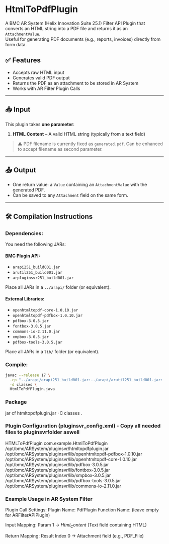 # HtmlToPdfPlugin

A BMC AR System (Helix Innovation Suite 25.1) Filter API Plugin that converts an HTML string into a PDF file and returns it as an `AttachmentValue`.  
Useful for generating PDF documents (e.g., reports, invoices) directly from form data.

## ✅ Features

- Accepts raw HTML input
- Generates valid PDF output
- Returns the PDF as an attachment to be stored in AR System
- Works with AR Filter Plugin Calls

---

## 📥 Input

This plugin takes **one parameter**:

1. **HTML Content** – A valid HTML string (typically from a text field)

> ⚠️ PDF filename is currently fixed as `generated.pdf`. Can be enhanced to accept filename as second parameter.

---

## 📤 Output

- One return value: a `Value` containing an `AttachmentValue` with the generated PDF.
- Can be saved to any `Attachment` field on the same form.

---

## 🛠️ Compilation Instructions

### Dependencies:

You need the following JARs:

#### BMC Plugin API:
- `arapi251_build001.jar`
- `arutil251_build001.jar`
- `arpluginsvr251_build001.jar`

Place all JARs in a `../arapi/` folder (or equivalent).

#### External Libraries:
- `openhtmltopdf-core-1.0.10.jar`
- `openhtmltopdf-pdfbox-1.0.10.jar`
- `pdfbox-3.0.5.jar`
- `fontbox-3.0.5.jar`
- `commons-io-2.11.0.jar`
- `xmpbox-3.0.5.jar`
- `pdfbox-tools-3.0.5.jar`



Place all JARs in a `lib/` folder (or equivalent).

### Compile:

```bash
javac --release 17 \
  -cp "../arapi/arapi251_build001.jar:../arapi/arutil251_build001.jar:../arapi/arpluginsvr251_build001.jar:./lib/commons-io-2.11.0.jar:./lib/fontbox-3.0.5.jar:./lib/openhtmltopdf-core-1.0.10.jar:./lib/openhtmltopdf-pdfbox-1.0.10.jar:./lib/pdfbox-3.0.5.jar:./lib/xmpbox-3.0.5.jar:./lib/pdfbox-tools-3.0.5.jar" \
  -d classes \
  HtmlToPdfPlugin.java
  ```
  
### Package
jar cf htmltopdfplugin.jar -C classes .


### Plugin Configuration (pluginsvr_config.xml) - Copy all needed files to pluginsvrfolder aswell

<plugin>
    <name>HTMLToPdfPlugin</name>
    <classname>com.example.HtmlToPdfPlugin</classname>
    <!-- This plugin -->
    <pathelement type="location">/opt/bmc/ARSystem/pluginsvr/htmltopdfplugin.jar</pathelement>
    <!-- HTML till PDF -->
    <pathelement type="location">/opt/bmc/ARSystem/pluginsvr/lib/openhtmltopdf-pdfbox-1.0.10.jar</pathelement>
    <pathelement type="location">/opt/bmc/ARSystem/pluginsvr/lib/openhtmltopdf-core-1.0.10.jar</pathelement>
    <!-- PDFBox and Deps -->
    <pathelement type="location">/opt/bmc/ARSystem/pluginsvr/lib/pdfbox-3.0.5.jar</pathelement>
    <pathelement type="location">/opt/bmc/ARSystem/pluginsvr/lib/fontbox-3.0.5.jar</pathelement>
    <pathelement type="location">/opt/bmc/ARSystem/pluginsvr/lib/xmpbox-3.0.5.jar</pathelement>
    <pathelement type="location">/opt/bmc/ARSystem/pluginsvr/lib/pdfbox-tools-3.0.5.jar</pathelement>
    <!-- Commons IO -->
    <pathelement type="location">/opt/bmc/ARSystem/pluginsvr/lib/commons-io-2.11.0.jar</pathelement>
</plugin>



### Example Usage in AR System Filter
Plugin Call Settings:
  Plugin Name: PdfPlugin
  Function Name: (leave empty for ARFilterAPIPlugin)
  
  Input Mapping:
    Param 1 → $Html_Content$ (Text field containing HTML)

  Return Mapping:
    Result Index 0 → Attachment field (e.g., PDF_File)